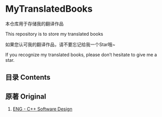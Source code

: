 # MyTranslatedBooks
本仓库用于存储我的翻译作品

This repository is to store my translated books



如果您认可我的翻译作品，请不要忘记给我一个Star哦~

If you recognize my translated books, please don’t hesitate to give me a star.



## 目录 Contents

## 原著 Original

1. [ENG - C++ Software Design](https://github.com/MarriotZ/MyTranslatedBooks/blob/main/CPPSoftwareDesign/CPPSoftwareDesign.md)
